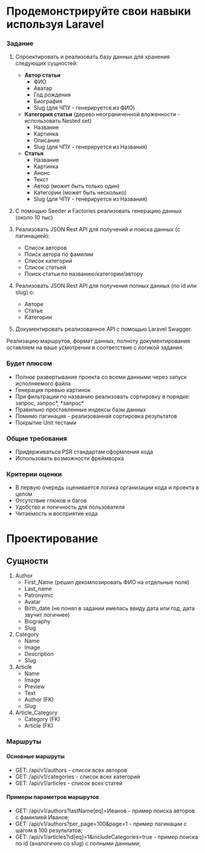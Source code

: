 # Продемонстрируйте свои навыки используя Laravel

### Задание

1. Спроектировать и реализовать базу данных для хранения следующих сущностей:
    - **Автор статьи**
        - ФИО
        - Аватар
        - Год рождения
        - Биография
        - Slug (для ЧПУ - генерируется из ФИО)
    - **Категория статьи** (дерево неограниченной вложенности - использовать Nested set)
        - Название
        - Картинка
        - Описание
        - Slug (для ЧПУ - генерируется из Названия)
    - **Статья**
        - Название
        - Картинка
        - Анонс
        - Текст
        - Автор (может быть только один)
        - Категории (может быть несколько)
        - Slug (для ЧПУ - генерируется из Названия)
2. С помощью Seeder и Factories реализовать генерацию данных (около 10 тыс)
3. Реализовать JSON Rest API для получений и поиска данных (с пагинацией):

    - Список авторов
    - Поиск автора по фамилии
    - Список категорий
    - Список статьей
    - Поиск статьи по названию/категории/автору

4. Реализовать JSON Rest API для получения полных данных (по id или slug) о:

    - Авторе
    - Статье
    - Категории

5. Документировать реализованное API c помощью Laravel Swagger.

Реализацию маршрутов, формат данных, полноту документирования оставляем на ваше усмотрении в соответствие с логикой
задания.

### Будет плюсом

- Полное развертывание проекта со всеми данными через запуск исполняемого файла
- Генерация превью картинок
- При фильтрации по названию реализовать сортировку в порядке: запрос, запрос*, \*запрос\*
- Правильно проставленные индексы базы данных
- Помимо пагинация - реализованная сортировка результатов
- Покрытие Unit тестами

### Общие требования

- Придерживаться PSR стандартам оформления кода
- Использовать возможности фреймворка

### Критерии оценки

- В первую очередь оценивается логика организации кода и проекта в целом
- Отсутствие глюков и багов
- Удобство и логичность для пользователя
- Читаемость и восприятие кода

# Проектирование

## Сущности

1. Author
    - First_Name (решил декомпозировать ФИО на отдельные поля)
    - Last_name
    - Patronymic
    - Avatar
    - Birth_date (не понял в задании имелась ввиду дата или год, дата звучит логичнее)
    - Biography
    - Slug
2. Category
    - Name
    - Image
    - Description
    - Slug
3. Article
    - Name
    - Image
    - Preview
    - Text
    - Author (FK)
    - Slug
4. Article_Category
    - Category (FK)
    - Article (FK)

### Маршруты
#### Основные маршруты
- GET: /api/v1/authors - список всех авторов
- GET: /api/v1/categories - список всех категорий
- GET: /api/v1/articles - список всех статей
#### Примеры параметров маршрутов
- GET: /api/v1/authors?lastName[eq]=Иванов - пример поиска авторов с фамилией Иванов;
- GET: /api/v1/authors?per_page=100&page=1 - пример пагинации с шагом в 100 результатов;
- GET: /api/v1/articles?id[eq]=1&includeCategories=true - пример поиска по id (аналогично со slug) с полными данными;
